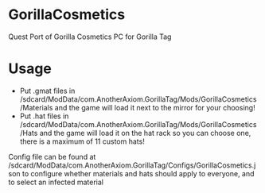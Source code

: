 # GorillaCosmetics
Quest Port of Gorilla Cosmetics PC for Gorilla Tag

# Usage
 - Put .gmat files in /sdcard/ModData/com.AnotherAxiom.GorillaTag/Mods/GorillaCosmetics/Materials and the game will load it next to the mirror for your choosing!
 - Put .hat files in /sdcard/ModData/com.AnotherAxiom.GorillaTag/Mods/GorillaCosmetics/Hats and the game will load it on the hat rack so you can choose one, there is a maximum of 11 custom hats!
 
 Config file can be found at /sdcard/ModData/com.AnotherAxiom.GorillaTag/Configs/GorillaCosmetics.json to configure whether materials and hats should apply to everyone, and to select an infected material
